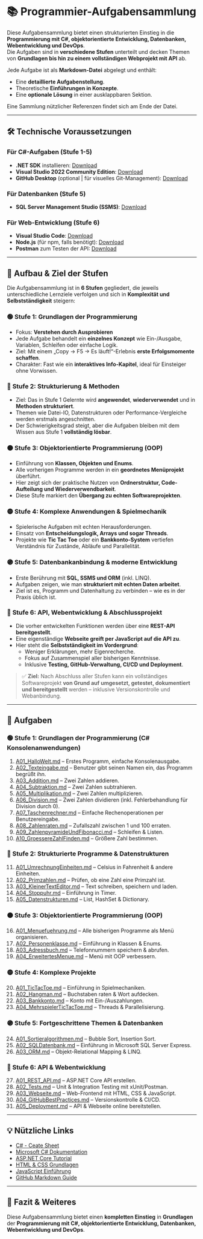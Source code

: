 # 📚 Programmier-Aufgabensammlung

Diese Aufgabensammlung bietet einen strukturierten Einstieg in die **Programmierung mit C#, objektorientierte Entwicklung, Datenbanken, Webentwicklung und DevOps**.  
Die Aufgaben sind in **verschiedene Stufen** unterteilt und decken Themen von **Grundlagen bis hin zu einem vollständigen Webprojekt mit API** ab.

Jede Aufgabe ist als **Markdown-Datei** abgelegt und enthält:
- Eine **detaillierte Aufgabenstellung**.
- Theoretische **Einführungen in Konzepte**.
- Eine **optionale Lösung** in einer ausklappbaren Sektion.

Eine Sammlung nützlicher Referenzen findet sich am Ende der Datei.

---

## 🛠 Technische Voraussetzungen

### **Für C#-Aufgaben (Stufe 1-5)**
- **.NET SDK** installieren: [Download](https://dotnet.microsoft.com/en-us/download)
- **Visual Studio 2022 Community Edition**: [Download](https://visualstudio.microsoft.com/de/vs/community/)
- **GitHub Desktop** (optional | für visuelles Git-Management): [Download](https://desktop.github.com/)

### **Für Datenbanken (Stufe 5)**
- **SQL Server Management Studio (SSMS)**: [Download](https://aka.ms/ssmsfullsetup)
  
### **Für Web-Entwicklung (Stufe 6)**
- **Visual Studio Code**: [Download](https://code.visualstudio.com/)
- **Node.js** (für npm, falls benötigt): [Download](https://nodejs.org/)
- **Postman** zum Testen der API: [Download](https://www.postman.com/)

---

## 📖 Aufbau & Ziel der Stufen

Die Aufgabensammlung ist in **6 Stufen** gegliedert, die jeweils unterschiedliche Lernziele verfolgen und sich in **Komplexität und Selbstständigkeit** steigern:

### 🟢 **Stufe 1: Grundlagen der Programmierung**
- Fokus: **Verstehen durch Ausprobieren**
- Jede Aufgabe behandelt ein **einzelnes Konzept** wie Ein-/Ausgabe, Variablen, Schleifen oder einfache Logik.
- Ziel: Mit einem „Copy → F5 → Es läuft!“-Erlebnis **erste Erfolgsmomente schaffen**.
- Charakter: Fast wie ein **interaktives Info-Kapitel**, ideal für Einsteiger ohne Vorwissen.

### 🔵 **Stufe 2: Strukturierung & Methoden**
- Ziel: Das in Stufe 1 Gelernte wird **angewendet**, **wiederverwendet** und in **Methoden strukturiert**.
- Themen wie Datei-IO, Datenstrukturen oder Performance-Vergleiche werden erstmals angeschnitten.
- Der Schwierigkeitsgrad steigt, aber die Aufgaben bleiben mit dem Wissen aus Stufe 1 **vollständig lösbar**.

### 🟠 **Stufe 3: Objektorientierte Programmierung (OOP)**
- Einführung von **Klassen, Objekten und Enums**.
- Alle vorherigen Programme werden in ein **geordnetes Menüprojekt** überführt.
- Hier zeigt sich der praktische Nutzen von **Ordnerstruktur, Code-Aufteilung und Wiederverwendbarkeit**.
- Diese Stufe markiert den **Übergang zu echten Softwareprojekten**.

### 🟡 **Stufe 4: Komplexe Anwendungen & Spielmechanik**
- Spielerische Aufgaben mit echten Herausforderungen.
- Einsatz von **Entscheidungslogik, Arrays und sogar Threads**.
- Projekte wie **Tic Tac Toe** oder ein **Bankkonto-System** vertiefen Verständnis für Zustände, Abläufe und Parallelität.

### 🟣 **Stufe 5: Datenbankanbindung & moderne Entwicklung**
- Erste Berührung mit **SQL, SSMS und ORM** (inkl. LINQ).
- Aufgaben zeigen, wie man **strukturiert mit echten Daten arbeitet**.
- Ziel ist es, Programm und Datenhaltung zu verbinden – wie es in der Praxis üblich ist.

### 🔴 **Stufe 6: API, Webentwicklung & Abschlussprojekt**
- Die vorher entwickelten Funktionen werden über eine **REST-API bereitgestellt**.
- Eine eigenständige **Webseite greift per JavaScript auf die API zu**.
- Hier steht die **Selbstständigkeit im Vordergrund**:
  - Weniger Erklärungen, mehr Eigenrecherche.
  - Fokus auf Zusammenspiel aller bisherigen Kenntnisse.
  - Inklusive **Testing, GitHub-Verwaltung, CI/CD und Deployment**.

> ✅ **Ziel:** Nach Abschluss aller Stufen kann ein vollständiges Softwareprojekt **von Grund auf umgesetzt, getestet, dokumentiert und bereitgestellt** werden – inklusive Versionskontrolle und Webanbindung.

---

## 📌 Aufgaben

### **🟢 Stufe 1: Grundlagen der Programmierung (C# Konsolenanwendungen)**
1. [A01_HalloWelt.md](./Stufe1/A01_HalloWelt.md) – Erstes Programm, einfache Konsolenausgabe.
2. [A02_Texteingabe.md](./Stufe1/A02_TexteingabeUndAusgabe.md) – Benutzer gibt seinen Namen ein, das Programm begrüßt ihn.
3. [A03_Addition.md](./Stufe1/A03_Addieren.md) – Zwei Zahlen addieren.
4. [A04_Subtraktion.md](./Stufe1/A04_Subtraktion.md) – Zwei Zahlen subtrahieren.
5. [A05_Multiplikation.md](./Stufe1/A05_Multiplikation.md) – Zwei Zahlen multiplizieren.
6. [A06_Division.md](./Stufe1/A06_Division.md) – Zwei Zahlen dividieren (inkl. Fehlerbehandlung für Division durch 0).
7. [A07_Taschenrechner.md](./Stufe1/A07_Taschenrechner.md) – Einfache Rechenoperationen per Benutzereingabe.
8. [A08_Zahlenraten.md](./Stufe1/A08_Zahlenraten.md) – Zufallszahl zwischen 1 und 100 erraten.
9. [A09_ZahlenpyramideUndFibonacci.md](./Stufe1/A09_ZahlenpyramideUndFibonacci.md) – Schleifen & Listen.
10. [A10_GroessereZahlFinden.md](./Stufe1/A10_GroessereZahlFinden.md) – Größere Zahl bestimmen.

### **🔵 Stufe 2: Strukturierte Programme & Datenstrukturen**
11. [A01_UmrechnungEinheiten.md](./Stufe2/A01_UmrechnungVonEinheiten.md) – Celsius in Fahrenheit & andere Einheiten.
12. [A02_Primzahlen.md](./Stufe2/A02_Primzahlen.md) – Prüfen, ob eine Zahl eine Primzahl ist.
13. [A03_KleinerTextEditor.md](./Stufe2/A03_KleinerTextEditor.md) – Text schreiben, speichern und laden.
14. [A04_Stoppuhr.md](./Stufe2/A04_Stoppuhr.md) – Einführung in Timer.
15. [A05_Datenstrukturen.md](./Stufe2/A05_Datenstrukturen.md) – List, HashSet & Dictionary.

### **🟠 Stufe 3: Objektorientierte Programmierung (OOP)**
16. [A01_Menuefuehrung.md](./Stufe3/A01_KlassenUndStruktur.md) – Alle bisherigen Programme als Menü organisieren.
17. [A02_Personenklasse.md](./Stufe3/A02_KlassePerson.md) – Einführung in Klassen & Enums.
18. [A03_Adressbuch.md](./Stufe3/A03_EinfachesAdressbuch.md) – Telefonnummern speichern & abrufen.
19. [A04_ErweitertesMenue.md](./Stufe3/A04_BesseresMenu.md) – Menü mit OOP verbessern.

### **🟡 Stufe 4: Komplexe Projekte**
20. [A01_TicTacToe.md](./Stufe4/A01_TicTacToe.md) – Einführung in Spielmechaniken.
21. [A02_Hangman.md](./Stufe4/A02_Hangman.md) – Buchstaben raten & Wort aufdecken.
22. [A03_Bankkonto.md](./Stufe4/A03_Bankkonto.md) – Konto mit Ein-/Auszahlungen.
23. [A04_MehrspielerTicTacToe.md](./Stufe4/A04_TicTacToeMehrspieler_Threading.md) – Threads & Parallelisierung.

### **🟣 Stufe 5: Fortgeschrittene Themen & Datenbanken**
24. [A01_Sortieralgorithmen.md](./Stufe5/A01_Sortieralgorithmen.md) – Bubble Sort, Insertion Sort.
25. [A02_SQLDatenbank.md](./Stufe5/A02_Datenbank.md) – Einführung in Microsoft SQL Server Express.
26. [A03_ORM.md](./Stufe5/A03_ORMundLINQ.md) – Objekt-Relational Mapping & LINQ.

### **🔴 Stufe 6: API & Webentwicklung**
27. [A01_REST_API.md](./Stufe6/A01_REST_API.md) – ASP.NET Core API erstellen.
28. [A02_Tests.md](./Stufe6/A02_Testing.md) – Unit & Integration Testing mit xUnit/Postman.
29. [A03_Webseite.md](./Stufe6/A03_Webentwicklung.md) – Web-Frontend mit HTML, CSS & JavaScript.
30. [A04_GitHubBestPractices.md](./Stufe6/A04_GitHubBest.md) – Versionskontrolle & CI/CD.
31. [A05_Deployment.md](./Stufe6/A05_Deployment.md) – API & Webseite online bereitstellen.

---

## 💡 Nützliche Links
- [C# - Ceate Sheet](./Referenzen/CheatSheet_CSharp.md)
- [Microsoft C# Dokumentation](https://learn.microsoft.com/en-us/dotnet/csharp/)
- [ASP.NET Core Tutorial](https://learn.microsoft.com/en-us/aspnet/core/)
- [HTML & CSS Grundlagen](https://developer.mozilla.org/de/docs/Web/HTML)
- [JavaScript Einführung](https://developer.mozilla.org/de/docs/Web/JavaScript)
- [GitHub Markdown Guide](https://www.markdownguide.org/basic-syntax/)

---

## 🎯 Fazit & Weiteres

Diese Aufgabensammlung bietet einen **kompletten Einstieg** in **Grundlagen** der **Programmierung mit C#, objektorientierte Entwicklung, Datenbanken, Webentwicklung und DevOps**. 

